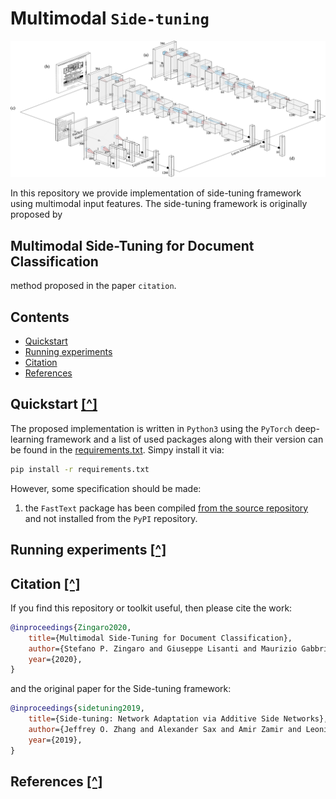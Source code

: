 # Multimodal `Side-tuning`

<div align="center">
  <img src="./assets/img/method_model_overview.png"  width="900px" />
</div>

In this repository we provide implementation of side-tuning framework using multimodal input features. The side-tuning framework is originally proposed by 

## Multimodal Side-Tuning for Document Classification

 method proposed in the paper `citation`.

## Contents 
- [Quickstart](#quickstart-)
- [Running experiments](#running-experiments-)
- [Citation](#citation-)
- [References](#references-)

## Quickstart [\[^\]](#Contents)

The proposed implementation is written in `Python3` using the `PyTorch` deep-learning framework and a list of used packages along with their version can be found in the [requirements.txt](requirements.txt). Simpy install it via:

```bash
pip install -r requirements.txt
```

However, some specification should be made:

1. the `FastText` package has been compiled [from the source repository](https://github.com/facebookresearch/fastText) and not installed from the `PyPI` repository.

## Running experiments [\[^\]](#Contents)



## Citation [\[^\]](#Contents)

If you find this repository or toolkit useful, then please cite the work:

```bibtex
@inproceedings{Zingaro2020,
    title={Multimodal Side-Tuning for Document Classification},
    author={Stefano P. Zingaro and Giuseppe Lisanti and Maurizio Gabbrielli},
    year={2020},
}
```

and the original paper for the Side-tuning framework:

```bibtex
@inproceedings{sidetuning2019,
    title={Side-tuning: Network Adaptation via Additive Side Networks},
    author={Jeffrey O. Zhang and Alexander Sax and Amir Zamir and Leonidas J. Guibas and Jitendra Malik},
    year={2019},
}
```

## References [\[^\]](#Contents)
 

